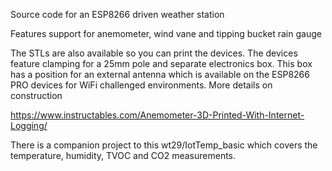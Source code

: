 Source code for an ESP8266 driven weather station

Features support for anemometer, wind vane and tipping bucket rain gauge

The STLs are also available so you can print the devices. The devices feature clamping for a 25mm pole and separate electronics box. This box has a position for an external antenna which is available on the ESP8266 PRO devices for WiFi challenged environments. More details on construction 

https://www.instructables.com/Anemometer-3D-Printed-With-Internet-Logging/

There is a companion project to this wt29/IotTemp_basic which covers the temperature, humidity, TVOC and CO2 measurements.
